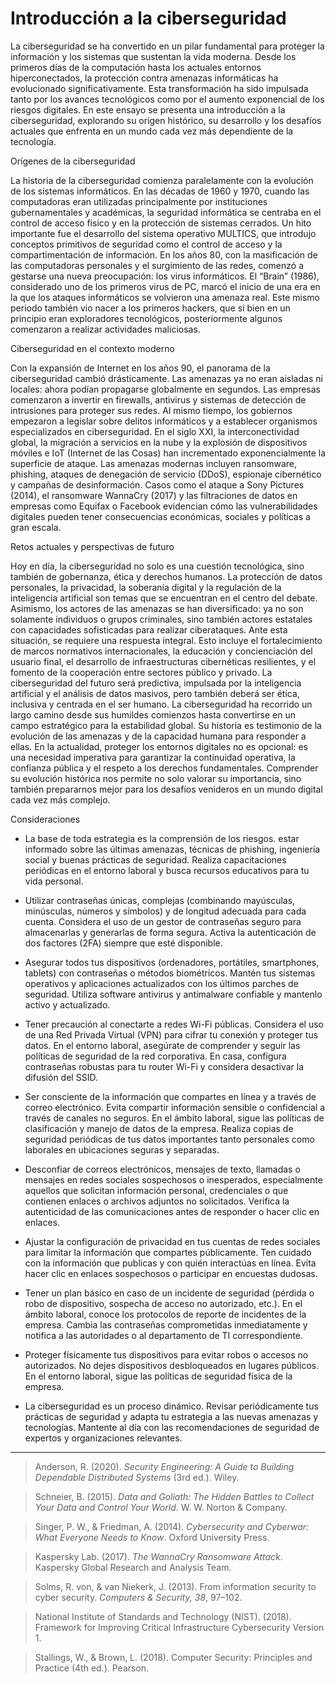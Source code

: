 # Introducción a la ciberseguridad 

La ciberseguridad se ha convertido en un pilar fundamental para proteger la información y los sistemas que sustentan la vida moderna. Desde los primeros días de la computación hasta los actuales entornos hiperconectados, la protección contra amenazas informáticas ha evolucionado significativamente. Esta transformación ha sido impulsada tanto por los avances tecnológicos como por el aumento exponencial de los riesgos digitales. En este ensayo se presenta una introducción a la ciberseguridad, explorando su origen histórico, su desarrollo y los desafíos actuales que enfrenta en un mundo cada vez más dependiente de la tecnología.

Orígenes de la ciberseguridad

La historia de la ciberseguridad comienza paralelamente con la evolución de los sistemas informáticos. En las décadas de 1960 y 1970, cuando las computadoras eran utilizadas principalmente por instituciones gubernamentales y académicas, la seguridad informática se centraba en el control de acceso físico y en la protección de sistemas cerrados. Un hito importante fue el desarrollo del sistema operativo MULTICS, que introdujo conceptos primitivos de seguridad como el control de acceso y la compartimentación de información. En los años 80, con la masificación de las computadoras personales y el surgimiento de las redes, comenzó a gestarse una nueva preocupación: los virus informáticos. El “Brain” (1986), considerado uno de los primeros virus de PC, marcó el inicio de una era en la que los ataques informáticos se volvieron una amenaza real. Este mismo periodo también vio nacer a los primeros hackers, que si bien en un principio eran exploradores tecnológicos, posteriormente algunos comenzaron a realizar actividades maliciosas.

Ciberseguridad en el contexto moderno

Con la expansión de Internet en los años 90, el panorama de la ciberseguridad cambió drásticamente. Las amenazas ya no eran aisladas ni locales: ahora podían propagarse globalmente en segundos. Las empresas comenzaron a invertir en firewalls, antivirus y sistemas de detección de intrusiones para proteger sus redes. Al mismo tiempo, los gobiernos empezaron a legislar sobre delitos informáticos y a establecer organismos especializados en ciberseguridad. En el siglo XXI, la interconectividad global, la migración a servicios en la nube y la explosión de dispositivos móviles e IoT (Internet de las Cosas) han incrementado exponencialmente la superficie de ataque. Las amenazas modernas incluyen ransomware, phishing, ataques de denegación de servicio (DDoS), espionaje cibernético y campañas de desinformación. Casos como el ataque a Sony Pictures (2014), el ransomware WannaCry (2017) y las filtraciones de datos en empresas como Equifax o Facebook evidencian cómo las vulnerabilidades digitales pueden tener consecuencias económicas, sociales y políticas a gran escala.

Retos actuales y perspectivas de futuro

Hoy en día, la ciberseguridad no solo es una cuestión tecnológica, sino también de gobernanza, ética y derechos humanos. La protección de datos personales, la privacidad, la soberanía digital y la regulación de la inteligencia artificial son temas que se encuentran en el centro del debate. Asimismo, los actores de las amenazas se han diversificado: ya no son solamente individuos o grupos criminales, sino también actores estatales con capacidades sofisticadas para realizar ciberataques. Ante esta situación, se requiere una respuesta integral. Esto incluye el fortalecimiento de marcos normativos internacionales, la educación y concienciación del usuario final, el desarrollo de infraestructuras cibernéticas resilientes, y el fomento de la cooperación entre sectores público y privado. La ciberseguridad del futuro será predictiva, impulsada por la inteligencia artificial y el análisis de datos masivos, pero también deberá ser ética, inclusiva y centrada en el ser humano. La ciberseguridad ha recorrido un largo camino desde sus humildes comienzos hasta convertirse en un campo estratégico para la estabilidad global. Su historia es testimonio de la evolución de las amenazas y de la capacidad humana para responder a ellas. En la actualidad, proteger los entornos digitales no es opcional: es una necesidad imperativa para garantizar la continuidad operativa, la confianza pública y el respeto a los derechos fundamentales. Comprender su evolución histórica nos permite no solo valorar su importancia, sino también prepararnos mejor para los desafíos venideros en un mundo digital cada vez más complejo.


Consideraciones

- La base de toda estrategia es la comprensión de los riesgos. estar informado sobre las últimas amenazas, técnicas de phishing, ingeniería social y buenas prácticas de seguridad. Realiza capacitaciones periódicas en el entorno laboral y busca recursos educativos para tu vida personal.

- Utilizar contraseñas únicas, complejas (combinando mayúsculas, minúsculas, números y símbolos) y de longitud adecuada para cada cuenta. Considera el uso de un gestor de contraseñas seguro para almacenarlas y generarlas de forma segura. Activa la autenticación de dos factores (2FA) siempre que esté disponible.

- Asegurar todos tus dispositivos (ordenadores, portátiles, smartphones, tablets) con contraseñas o métodos biométricos. Mantén tus sistemas operativos y aplicaciones actualizados con los últimos parches de seguridad. Utiliza software antivirus y antimalware confiable y mantenlo activo y actualizado.

- Tener precaución al conectarte a redes Wi-Fi públicas. Considera el uso de una Red Privada Virtual (VPN) para cifrar tu conexión y proteger tus datos. En el entorno laboral, asegúrate de comprender y seguir las políticas de seguridad de la red corporativa. En casa, configura contraseñas robustas para tu router Wi-Fi y considera desactivar la difusión del SSID.

- Ser consciente de la información que compartes en línea y a través de correo electrónico. Evita compartir información sensible o confidencial a través de canales no seguros. En el ámbito laboral, sigue las políticas de clasificación y manejo de datos de la empresa. Realiza copias de seguridad periódicas de tus datos importantes tanto personales como laborales en ubicaciones seguras y separadas.

- Desconfiar de correos electrónicos, mensajes de texto, llamadas o mensajes en redes sociales sospechosos o inesperados, especialmente aquellos que solicitan información personal, credenciales o que contienen enlaces o archivos adjuntos no solicitados. Verifica la autenticidad de las comunicaciones antes de responder o hacer clic en enlaces.

- Ajustar la configuración de privacidad en tus cuentas de redes sociales para limitar la información que compartes públicamente. Ten cuidado con la información que publicas y con quién interactúas en línea. Evita hacer clic en enlaces sospechosos o participar en encuestas dudosas.

- Tener un plan básico en caso de un incidente de seguridad (pérdida o robo de dispositivo, sospecha de acceso no autorizado, etc.). En el ámbito laboral, conoce los protocolos de reporte de incidentes de la empresa. Cambia las contraseñas comprometidas inmediatamente y notifica a las autoridades o al departamento de TI correspondiente.

- Proteger físicamente tus dispositivos para evitar robos o accesos no autorizados. No dejes dispositivos desbloqueados en lugares públicos. En el entorno laboral, sigue las políticas de seguridad física de la empresa.

- La ciberseguridad es un proceso dinámico. Revisar periódicamente tus prácticas de seguridad y adapta tu estrategia a las nuevas amenazas y tecnologías. Mantente al día con las recomendaciones de seguridad de expertos y organizaciones relevantes.

__________________
> Anderson, R. (2020). *Security Engineering: A Guide to Building Dependable Distributed Systems* (3rd ed.). Wiley.

> Schneier, B. (2015). *Data and Goliath: The Hidden Battles to Collect Your Data and Control Your World*. W. W. Norton & Company.
 
> Singer, P. W., & Friedman, A. (2014). *Cybersecurity and Cyberwar: What Everyone Needs to Know*. Oxford University Press.  

> Kaspersky Lab. (2017). *The WannaCry Ransomware Attack*. Kaspersky Global Research and Analysis Team.

> Solms, R. von, & van Niekerk, J. (2013). From information security to cyber security. *Computers & Security, 38*, 97–102.

> National Institute of Standards and Technology (NIST). (2018). Framework for Improving Critical Infrastructure Cybersecurity Version 1.

> Stallings, W., & Brown, L. (2018). Computer Security: Principles and Practice (4th ed.). Pearson.

